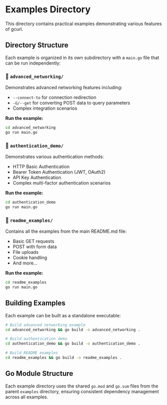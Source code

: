 # Examples Directory

This directory contains practical examples demonstrating various features of gcurl.

## Directory Structure

Each example is organized in its own subdirectory with a `main.go` file that can be run independently:

### 📂 `advanced_networking/`
Demonstrates advanced networking features including:
- `--connect-to` for connection redirection
- `-G/--get` for converting POST data to query parameters
- Complex integration scenarios

**Run the example:**
```bash
cd advanced_networking
go run main.go
```

### 📂 `authentication_demo/`
Demonstrates various authentication methods:
- HTTP Basic Authentication
- Bearer Token Authentication (JWT, OAuth2)
- API Key Authentication
- Complex multi-factor authentication scenarios

**Run the example:**
```bash
cd authentication_demo
go run main.go
```

### 📂 `readme_examples/`
Contains all the examples from the main README.md file:
- Basic GET requests
- POST with form data
- File uploads
- Cookie handling
- And more...

**Run the example:**
```bash
cd readme_examples
go run main.go
```

## Building Examples

Each example can be built as a standalone executable:

```bash
# Build advanced networking example
cd advanced_networking && go build -o advanced_networking .

# Build authentication demo
cd authentication_demo && go build -o authentication_demo .

# Build README examples
cd readme_examples && go build -o readme_examples .
```

## Go Module Structure

Each example directory uses the shared `go.mod` and `go.sum` files from the parent `examples` directory, ensuring consistent dependency management across all examples.
